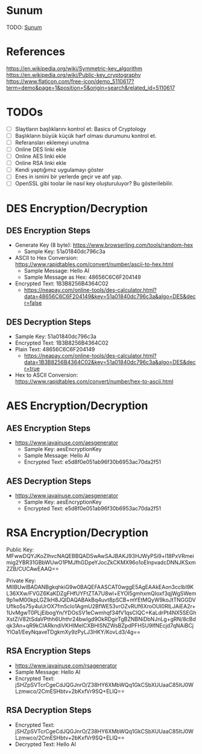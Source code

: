 
# Sunum
TODO: [Sunum](presentation.pdf)


# References
https://en.wikipedia.org/wiki/Symmetric-key_algorithm
https://en.wikipedia.org/wiki/Public-key_cryptography
https://www.flaticon.com/free-icon/demo_5110617?term=demo&page=1&position=5&origin=search&related_id=5110617


# TODOs
- [ ] Slaytların başlıklarını kontrol et: Basics of Cryptology
- [ ] Başlıkların büyük küçük harf olması durumunu kontrol et.
- [ ] Referansları eklemeyi unutma
- [ ] Online DES linki ekle
- [ ] Online AES linki ekle
- [ ] Online RSA linki ekle
- [ ] Kendi yaptığımız uygulamayı göster
- [ ] Enes in ismini bir yerlerde geçir ve atıf yap.
- [ ] OpenSSL gibi toolar ile nasıl key oluşturuluyor? Bu gösterilebilir.

# DES Encryption/Decryption

## DES Encryption Steps

* Generate Key (8 byte): https://www.browserling.com/tools/random-hex
    * Sample Key: 51a01840dc796c3a
* ASCII to Hex Conversion: https://www.rapidtables.com/convert/number/ascii-to-hex.html
    * Sample Message: Hello AI
    * Sample Message as Hex: 48656C6C6F204149
* Encrypted Text: 1B3B8256B4364C02
    * https://neapay.com/online-tools/des-calculator.html?data=48656C6C6F204149&key=51a01840dc796c3a&algo=DES&decr=false


## DES Decryption Steps

* Sample Key: 51a01840dc796c3a
* Encrypted Text: 1B3B8256B4364C02
* Plain Text: 48656C6C6F204149
    * https://neapay.com/online-tools/des-calculator.html?data=1B3B8256B4364C02&key=51a01840dc796c3a&algo=DES&decr=true
* Hex to ASCII Conversion: https://www.rapidtables.com/convert/number/hex-to-ascii.html

# AES Encryption/Decryption

## AES Encryption Steps
* https://www.javainuse.com/aesgenerator
    * Sample Key: aesEncryptionKey
    * Sample Message: Hello AI
    * Encrypted Text: e5d8f0e051ab96f30b6953ac70da2f51
    
## AES Decryption Steps
* https://www.javainuse.com/aesgenerator
    * Sample Key: aesEncryptionKey
    * Encrypted Text: e5d8f0e051ab96f30b6953ac70da2f51


# RSA Encryption/Decryption
Public Key: MFwwDQYJKoZIhvcNAQEBBQADSwAwSAJBAKJ93HJWyPSi9+l18PxVRmeimig2YBR31GBbWUwO1PMJfhGDpeYJocZkCKMX96o1oElnpvadcDNNJKSxmZZB/CUCAwEAAQ==

Private Key: MIIBUwIBADANBgkqhkiG9w0BAQEFAASCAT0wggE5AgEAAkEAon3cclbI9KL36XXw/FVGZ6KaKDZgFHfUYFtZTA7U8wl+EYOl5gmhxmQIoxf3qjWgSWem9p1wM00kpLGZlkH8JQIDAQABAkBq4uvt8pSCB+mYEtMQyW9koJtTNGGDVUfIko5s75y4uUrOX7fm5cIo1AgmU2BfWE53vrOZvRUf6XroOUI0RlLJAiEA2r+1UvMgwT0PLjEibogYn/YDOsSV1eCwmhqf34fV1qsCIQC+KaLdrPt4NX5SEGhXstZiV82tSdaVPthh6Uhthr24bwIgd9OkRDgirTgBZNBNiDbNJnLg+gRN/8cBdqk3An+qR9kCIARkndiVKHIMelCXBHISNZWsBZpdPFHSU9lfNEcjd7qNAiBCjYlOa1/EeyNqaveTDgkmXy9zPyLJ3HKY/KovLd3/4g==

## RSA Encryption Steps
* https://www.javainuse.com/rsagenerator
* Sample Message: Hello AI
* Encrypted Text: jSHZpSVTcrCgeCdJQGJnrO/Z38HY6XMbWQq1GkCSbXUUaaC85ltJ0WLzmwco/2CmESHbtv+2bKxfVr9SQ+ELlQ==
    
## RSA Decryption Steps
* Encrypted Text: jSHZpSVTcrCgeCdJQGJnrO/Z38HY6XMbWQq1GkCSbXUUaaC85ltJ0WLzmwco/2CmESHbtv+2bKxfVr9SQ+ELlQ==
* Decrypted Text: Hello AI

